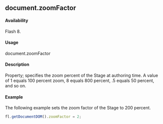 ## document.zoomFactor

#### Availability

Flash 8.

#### Usage

document.zoomFactor

#### Description

Property; specifies the zoom percent of the Stage at authoring time. A value of 1 equals 100 percent zoom, 8 equals 800 percent, .5 equals 50 percent, and so on.

#### Example

The following example sets the zoom factor of the Stage to 200 percent.

```javascript
fl.getDocumentDOM().zoomFactor = 2;

```